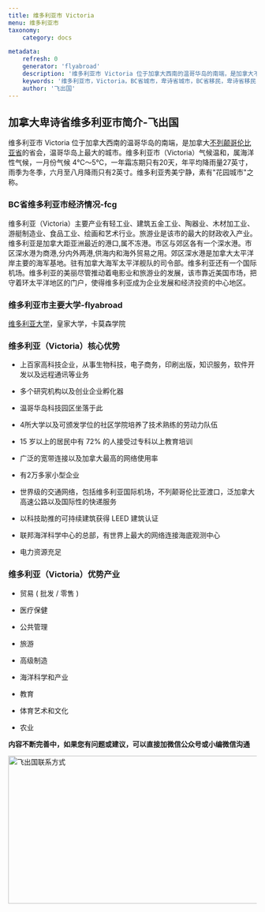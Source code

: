 ```yaml
---
title: 维多利亚市 Victoria
menu: 维多利亚市
taxonomy:
    category: docs

metadata:
    refresh: 0
    generator: 'flyabroad'
    description: '维多利亚市 Victoria 位于加拿大西南的温哥华岛的南端，是加拿大不列颠哥伦比亚省的省会，温哥华岛上最大的城市。维多利亚市（Victoria）气候温和，属海洋性气候，一月份气候 4℃～5℃，一年霜冻期只有20天，年平均降雨量27英寸，雨季为冬季，六月至八月降雨只有2英寸。维多利亚秀美宁静，素有"花园城市"之称。'
    keywords: '维多利亚市，Victoria，BC省城市，卑诗省城市，BC省移民，卑诗省移民'
    author: '飞出国'
---
```


## 加拿大卑诗省维多利亚市简介-飞出国

维多利亚市 Victoria 位于加拿大西南的温哥华岛的南端，是加拿大[不列颠哥伦比亚省]的省会，温哥华岛上最大的城市。维多利亚市（Victoria）气候温和，属海洋性气候，一月份气候 4℃～5℃，一年霜冻期只有20天，年平均降雨量27英寸，雨季为冬季，六月至八月降雨只有2英寸。维多利亚秀美宁静，素有"花园城市"之称。

### BC省维多利亚市经济情况-fcg

维多利亚（Victoria）主要产业有轻工业、建筑五金工业、陶器业、木材加工业、游艇制造业、食品工业、绘画和艺术行业。旅游业是该市的最大的财政收入产业。维多利亚是加拿大距亚洲最近的港口,属不冻港。市区与郊区各有一个深水港。市区深水港为商港,分内外两港,供海内和海外贸易之用。郊区深水港是加拿大太平洋岸主要的海军基地。驻有加拿大海军太平洋舰队的司令部。维多利亚还有一个国际机场。维多利亚的美丽尽管推动着电影业和旅游业的发展，该市靠近美国市场，把守着环太平洋地区的门户，使得维多利亚成为企业发展和经济投资的中心地区。

### 维多利亚市主要大学-flyabroad

[维多利亚大学]，皇家大学，卡莫森学院

### 维多利亚（Victoria）核心优势

*  上百家高科技企业，从事生物科技，电子商务，印刷出版，知识服务，软件开发以及远程通讯等业务

*  多个研究机构以及创业企业孵化器

*  温哥华岛科技园区坐落于此

*  4所大学以及可颁发学位的社区学院培养了技术熟练的劳动力队伍

*  15 岁以上的居民中有 72% 的人接受过专科以上教育培训

*  广泛的宽带连接以及加拿大最高的网络使用率

*  有2万多家小型企业

*  世界级的交通网络，包括维多利亚国际机场，不列颠哥伦比亚渡口，泛加拿大高速公路以及国际性的快递服务

*  以科技助推的可持续建筑获得 LEED 建筑认证

*  联邦海洋科学中心的总部，有世界上最大的网络连接海底观测中心

*  电力资源充足

### 维多利亚（Victoria）优势产业

*  贸易 ( 批发 / 零售 )

*  医疗保健

*  公共管理

*  旅游

*  高级制造

*  海洋科学和产业

*  教育

*  体育艺术和文化

*  农业

**内容不断完善中，如果您有问题或建议，可以直接加微信公众号或小编微信沟通**

<img src="http://wx1.sinaimg.cn/mw1024/892c310fly1fgkvndf1s9j20p008d0v3.jpg" width = "900" height = "300" alt="飞出国联系方式" align=center />

[英属哥伦比亚大学]:/ca/bc/UBC
[University of British Columbia]:/ca/bc/UBC
[西蒙弗雷泽大学]:/ca/bc/SFU
[Simon Fraser University]:/ca/bc/SFU
[维多利亚大学]:/ca/bc/uvic
[University of Victoria]:/ca/bc/uvic
[西雅图城市大学]:/ca/bc/cityu
[City University of Seattle]:/ca/bc/cityu
[艾米丽卡艺术及设计大学]:/ca/bc/ECU
[Emily Carr University of Art and Design]:/ca/bc/ECU
[不列颠哥伦比亚省]:/ca/bc
[British Columbia]:/ca/bc
[温哥华]:/ca/bc/Vancouver
[Vancouver]:/ca/bc/Vancouver
[维多利亚]:/ca/bc/Victoria
[Victoria]:/ca/bc/Victoria

